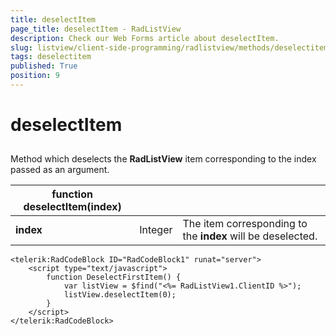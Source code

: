 ```yaml
---
title: deselectItem
page_title: deselectItem - RadListView
description: Check our Web Forms article about deselectItem.
slug: listview/client-side-programming/radlistview/methods/deselectitem
tags: deselectitem
published: True
position: 9
---
```


# deselectItem



## 

Method which deselects the **RadListView** item corresponding to the index passed as an argument.




| function deselectItem(index) |  |  |
| ------ | ------ | ------ |
| **index** |Integer|The item corresponding to the **index** will be deselected.|

````ASP.NET
<telerik:RadCodeBlock ID="RadCodeBlock1" runat="server">
    <script type="text/javascript">
        function DeselectFirstItem() {
            var listView = $find("<%= RadListView1.ClientID %>");
            listView.deselectItem(0);
        }
    </script>
</telerik:RadCodeBlock>
````


